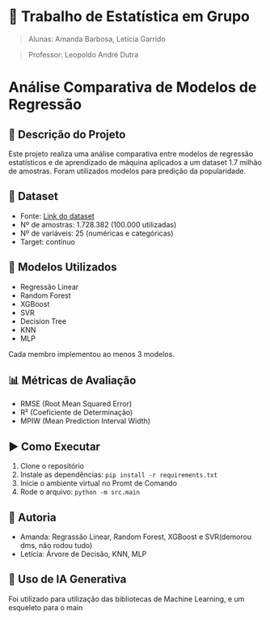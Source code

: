 # 🧮 Trabalho de Estatística em Grupo 

> Alunas: Amanda Barbosa, Letícia Garrido

> Professor: Leopoldo André Dutra 

# Análise Comparativa de Modelos de Regressão

## 📌 Descrição do Projeto
Este projeto realiza uma análise comparativa entre modelos de regressão estatísticos e de aprendizado de máquina aplicados a um dataset 1.7 milhão de amostras. Foram utilizados modelos para predição da popularidade.

## 📂 Dataset
- Fonte: [Link do dataset](https://drive.google.com/file/d/1Cg4GNIvuvjtH4ZJSEAY5Mc5z7THT2CRQ/view?usp=drive_link)
- Nº de amostras: 1.728.382 (100.000 utilizadas)
- Nº de variáveis: 25 (numéricas e categóricas)
- Target: contínuo 

## 🧠 Modelos Utilizados
- Regressão Linear
- Random Forest
- XGBoost
- SVR
- Decision Tree
- KNN
- MLP

Cada membro implementou ao menos 3 modelos.

## 📊 Métricas de Avaliação
- RMSE (Root Mean Squared Error)
- R² (Coeficiente de Determinação)
- MPIW (Mean Prediction Interval Width)

## ▶️ Como Executar
1. Clone o repositório
2. Instale as dependências: `pip install -r requirements.txt`
3. Inicie o ambiente virtual no Promt de Comando
4. Rode o arquivo: `python -m src.main`

## 👥 Autoria
- Amanda: Regrassão Linear, Random Forest, XGBoost e SVR(demorou dms, não rodou tudo)
- Letícia: Árvore de Decisão, KNN, MLP

## 💬 Uso de IA Generativa
Foi utilizado para utilização das bibliotecas de Machine Learning, e um esqueleto para o main

